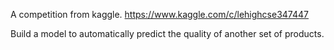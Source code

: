 A competition from kaggle. https://www.kaggle.com/c/lehighcse347447

Build a model to automatically predict the quality of another set of products.